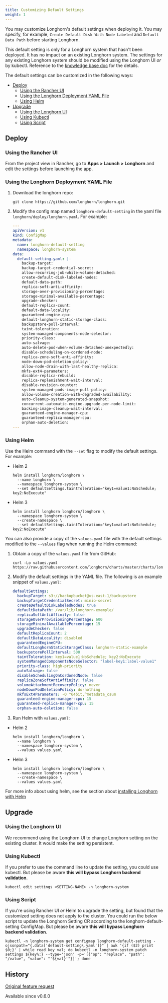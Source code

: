 ```yaml
---
title: Customizing Default Settings
weight: 1
---
```


You may customize Longhorn's default settings when deploying it. You may specify, for example, `Create Default Disk With Node Labeled` and `Default Data Path` before starting Longhorn.

This default setting is only for a Longhorn system that hasn't been deployed. It has no impact on an existing Longhorn system. The settings for any existing Longhorn system should be modified using the Longhorn UI _or_ by kubectl. Reference to the [knowledge base doc](https://longhorn.io/kb/troubleshooting-default-settings-do-not-persist/) for the details.

The default settings can be customized in the following ways:

- [Deploy](#deploy)
  - [Using the Rancher UI](#using-the-rancher-ui)
  - [Using the Longhorn Deployment YAML File](#using-the-longhorn-deployment-yaml-file)
  - [Using Helm](#using-helm)
- [Upgrade](#upgrade)
  - [Using the Longhorn UI](#using-the-longhorn-ui)
  - [Using Kubectl](#using-kubectl)
  - [Using Script](#using-script)

## Deploy
### Using the Rancher UI

From the project view in Rancher, go to **Apps > Launch > Longhorn** and edit the settings before launching the app.

### Using the Longhorn Deployment YAML File

1. Download the longhorn repo:

    ```shell
    git clone https://github.com/longhorn/longhorn.git
    ```

2. Modify the config map named `longhorn-default-setting` in the yaml file `longhorn/deploy/longhorn.yaml`. For example:

    ```yaml
    ---
    apiVersion: v1
    kind: ConfigMap
    metadata:
      name: longhorn-default-setting
      namespace: longhorn-system
    data:
      default-setting.yaml: |-
        backup-target:
        backup-target-credential-secret:
        allow-recurring-job-while-volume-detached:
        create-default-disk-labeled-nodes:
        default-data-path:
        replica-soft-anti-affinity:
        storage-over-provisioning-percentage:
        storage-minimal-available-percentage:
        upgrade-checker:
        default-replica-count:
        default-data-locality:
        guaranteed-engine-cpu:
        default-longhorn-static-storage-class:
        backupstore-poll-interval:
        taint-toleration:
        system-managed-components-node-selector:
        priority-class:
        auto-salvage:
        auto-delete-pod-when-volume-detached-unexpectedly:
        disable-scheduling-on-cordoned-node:
        replica-zone-soft-anti-affinity:
        node-down-pod-deletion-policy:
        allow-node-drain-with-last-healthy-replica:
        mkfs-ext4-parameters:
        disable-replica-rebuild:
        replica-replenishment-wait-interval:
        disable-revision-counter:
        system-managed-pods-image-pull-policy:
        allow-volume-creation-with-degraded-availability:
        auto-cleanup-system-generated-snapshot:
        concurrent-automatic-engine-upgrade-per-node-limit:
        backing-image-cleanup-wait-interval:
        guaranteed-engine-manager-cpu:
        guaranteed-replica-manager-cpu:
        orphan-auto-deletion:
    ---
    ```

### Using Helm

Use the Helm command with the `--set` flag to modify the default settings. For example:

- Helm 2
  ```shell
  helm install longhorn/longhorn \
    --name longhorn \
    --namespace longhorn-system \
    --set defaultSettings.taintToleration="key1=value1:NoSchedule; key2:NoExecute"
  ```

- Helm 3
  ```shell
  helm install longhorn longhorn/longhorn \
    --namespace longhorn-system \
    --create-namespace \
    --set defaultSettings.taintToleration="key1=value1:NoSchedule; key2:NoExecute"
  ```

You can also provide a copy of the `values.yaml` file with the default settings modified to the `--values` flag when running the Helm command:

1. Obtain a copy of the `values.yaml` file from GitHub:

    ```shell
    curl -Lo values.yaml https://raw.githubusercontent.com/longhorn/charts/master/charts/longhorn/values.yaml
    ```

2. Modify the default settings in the YAML file. The following is an example snippet of `values.yaml`:

    ```yaml
    defaultSettings:
      backupTarget: s3://backupbucket@us-east-1/backupstore
      backupTargetCredentialSecret: minio-secret
      createDefaultDiskLabeledNodes: true
      defaultDataPath: /var/lib/longhorn-example/
      replicaSoftAntiAffinity: false
      storageOverProvisioningPercentage: 600
      storageMinimalAvailablePercentage: 15
      upgradeChecker: false
      defaultReplicaCount: 2
      defaultDataLocality: disabled
      guaranteedEngineCPU:
      defaultLonghornStaticStorageClass: longhorn-static-example
      backupstorePollInterval: 500
      taintToleration: key1=value1:NoSchedule; key2:NoExecute
      systemManagedComponentsNodeSelector: "label-key1:label-value1"
      priority-class: high-priority
      autoSalvage: false
      disableSchedulingOnCordonedNode: false
      replicaZoneSoftAntiAffinity: false
      volumeAttachmentRecoveryPolicy: never
      nodeDownPodDeletionPolicy: do-nothing
      mkfsExt4Parameters: -O ^64bit,^metadata_csum
      guaranteed-engine-manager-cpu: 15
      guaranteed-replica-manager-cpu: 15
      orphan-auto-deletion: false
    ```

3. Run Helm with `values.yaml`:
  - Helm 2
     ```shell
     helm install longhorn/longhorn \
       --name longhorn \
       --namespace longhorn-system \
       --values values.yaml
     ```
  - Helm 3
     ```shell
     helm install longhorn longhorn/longhorn \
       --namespace longhorn-system \
       --create-namespace \
       --values values.yaml
     ```

For more info about using helm, see the section about
[installing Longhorn with Helm](../../../deploy/install/install-with-helm)

## Upgrade

### Using the Longhorn UI

We recommend using the Longhorn UI to change Longhorn setting on the existing cluster.
It would make the setting persistent.

### Using Kubectl

If you prefer to use the command line to update the setting, you could use kubectl.
But please be aware **this will bypass Longhorn backend validation**.
```shell
kubectl edit settings <SETTING-NAME> -n longhorn-system
```

### Using Script

If you're using Rancher UI _or_ Helm to upgrade the setting, but found that the customized setting does not apply to the cluster. You could run the below script to update the Longhorn Setting CR according to the longhorn-default-setting ConfigMap.
But please be aware **this will bypass Longhorn backend validation**.
```shell
kubectl -n longhorn-system get configmap longhorn-default-setting -ojsonpath="{.data['default-setting\.yaml']}" | awk '{if ($2) print $0;}' | while read key val; do kubectl -n longhorn-system patch settings ${key%:} --type='json' -p='[{"op": "replace", "path": "/value", "value": "'${val}'"}]'; done
```

## History
[Original feature request](https://github.com/longhorn/longhorn/issues/623)

Available since v0.6.0
